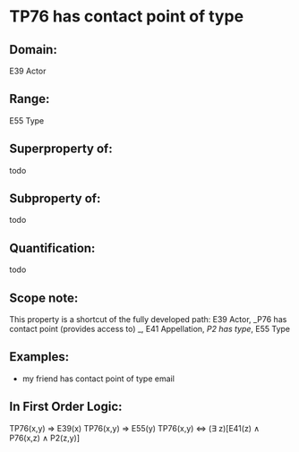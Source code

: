 # TP76 has contact point of type

## Domain: 

E39 Actor

## Range: 

E55 Type

## Superproperty of: 

todo

## Subproperty of: 

todo

## Quantification: 

todo

## Scope note: 

This property is a shortcut of the fully developed path: E39 Actor, _P76 has contact point (provides access to) _, E41 Appellation, _P2 has type_, E55 Type

## Examples: 

* my friend has contact point of type email

## In First Order Logic: 

TP76(x,y) ⇒ E39(x)
TP76(x,y) ⇒ E55(y)
TP76(x,y) ⇔ (∃ z)[E41(z) ∧ P76(x,z) ∧ P2(z,y)]

